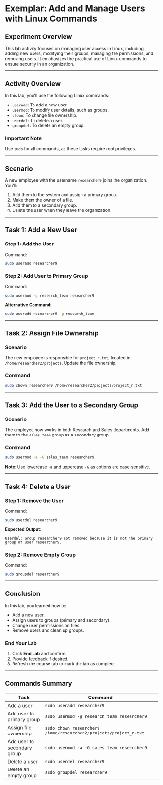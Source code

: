 
# Exemplar: Add and Manage Users with Linux Commands

## Experiment Overview
This lab activity focuses on managing user access in Linux, including adding new users, modifying their groups, managing file permissions, and removing users. It emphasizes the practical use of Linux commands to ensure security in an organization.

---

## Activity Overview

In this lab, you'll use the following Linux commands:
- `useradd`: To add a new user.
- `usermod`: To modify user details, such as groups.
- `chown`: To change file ownership.
- `userdel`: To delete a user.
- `groupdel`: To delete an empty group.

### Important Note
Use `sudo` for all commands, as these tasks require root privileges.

---

## Scenario
A new employee with the username `researcher9` joins the organization. You'll:
1. Add them to the system and assign a primary group.
2. Make them the owner of a file.
3. Add them to a secondary group.
4. Delete the user when they leave the organization.

---

## Task 1: Add a New User

### Step 1: Add the User
Command:
```bash
sudo useradd researcher9
```

### Step 2: Add User to Primary Group
Command:
```bash
sudo usermod -g research_team researcher9
```

**Alternative Command**:
```bash
sudo useradd researcher9 -g research_team
```

---

## Task 2: Assign File Ownership

### Scenario
The new employee is responsible for `project_r.txt`, located in `/home/researcher2/projects`. Update the file ownership.

### Command
```bash
sudo chown researcher9 /home/researcher2/projects/project_r.txt
```

---

## Task 3: Add the User to a Secondary Group

### Scenario
The employee now works in both Research and Sales departments. Add them to the `sales_team` group as a secondary group.

### Command
```bash
sudo usermod -a -G sales_team researcher9
```

**Note**: Use lowercase `-a` and uppercase `-G` as options are case-sensitive.

---

## Task 4: Delete a User

### Step 1: Remove the User
Command:
```bash
sudo userdel researcher9
```

**Expected Output**:
```
Userdel: Group researcher9 not removed because it is not the primary group of user researcher9.
```

### Step 2: Remove Empty Group
Command:
```bash
sudo groupdel researcher9
```

---

## Conclusion

In this lab, you learned how to:
- Add a new user.
- Assign users to groups (primary and secondary).
- Change user permissions on files.
- Remove users and clean up groups.

### End Your Lab
1. Click **End Lab** and confirm.
2. Provide feedback if desired.
3. Refresh the course tab to mark the lab as complete.

---

## Commands Summary

| **Task**                        | **Command**                                         |
|----------------------------------|---------------------------------------------------|
| Add a user                      | `sudo useradd researcher9`                        |
| Add user to primary group       | `sudo usermod -g research_team researcher9`       |
| Assign file ownership           | `sudo chown researcher9 /home/researcher2/projects/project_r.txt` |
| Add user to secondary group     | `sudo usermod -a -G sales_team researcher9`       |
| Delete a user                   | `sudo userdel researcher9`                        |
| Delete an empty group           | `sudo groupdel researcher9`                      |
